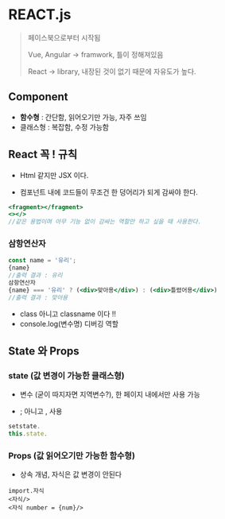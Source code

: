 # REACT.js

> 페이스북으로부터 시작됨
>
> Vue, Angular -> framwork, 틀이 정해져있음
>
> React -> library, 내장된 것이 없기 때문에 자유도가 높다.



## Component 

- **함수형** : 간단함, 읽어오기만 가능, 자주 쓰임
- 클래스형 : 복잡함, 수정 가능함



## React 꼭 ! 규칙

- Html 같지만 JSX 이다.

- 컴포넌트 내에 코드들이 무조건 한 덩어리가 되게 감싸야 한다.

```jsx
<fragment></fragment>
<></>
//같은 용법이며 아무 기능 없이 감싸는 역할만 하고 싶을 때 사용한다.
```

### 삼항연산자

```jsx
const name = '유리';
{name}
//출력 결과 : 유리
삼항연산자
{name} === '유리' ? (<div>맞아용</div>) : (<div>틀렸어용</div>)
//출력 결과 : 맞아용
```

- class 아니고 classname 이다 !! 
- console.log(변수명) 디버깅 역할

## State 와 Props

### state (값 변경이 가능한 클래스형)

- 변수 (굳이 따지자면 지역변수?), 한 페이지 내에서만 사용 가능

- ; 아니고 , 사용

```jsx
setstate.
this.state.
```

### Props (값 읽어오기만 가능한 함수형)

- 상속 개념, 자식은 값 변경이 안된다

```
import.자식
<자식/>
<자식 number = {num}/>
```

